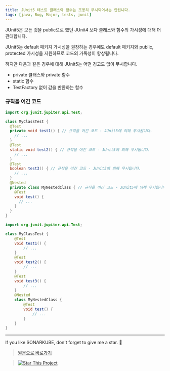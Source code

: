 ```yaml
---
title: JUnit5 테스트 클래스와 함수는 조용히 무시되어서는 안됩니다.
tags: [java, Bug, Major, tests, junit]
---
```


JUnit5은 모든 것을 public으로 했던 JUnit4 보다 클래스와 함수의 가시성에 대해 더 관대합니다.

JUnit5는 default 패키지 가시성을 권장하는 경우에도 default 패키지와 public, protected 가시성을 지원하므로 코드의 가독성이 향상됩니다.

하지만 다음과 같은 경우에 대해 JUnit5는 어떤 경고도 없이 무시합니다.

* private 클래스와 private 함수
* static 함수
* TestFactory 없이 값을 반환하는 함수


### 규칙을 어긴 코드

```java
import org.junit.jupiter.api.Test;

class MyClassTest {
  @Test
  private void test1() { // 규칙을 어긴 코드 - JUnit5에 의해 무시됩니다.
    // ...
  }
  @Test
  static void test2() { // 규칙을 어긴 코드 - JUnit5에 의해 무시됩니다.
    // ...
  }
  @Test
  boolean test3() { // 규칙을 어긴 코드 - JUnit5에 의해 무시됩니다.
    // ...
  }
  @Nested
  private class MyNestedClass { // 규칙을 어긴 코드 - JUnit5에 의해 무시됩니다.
    @Test
    void test() {
      // ...
    }
  }
}
```

```java
import org.junit.jupiter.api.Test;

class MyClassTest {
    @Test
    void test1() {
        // ...
    }
    @Test
    void test2() {
        // ...
    }
    @Test
    void test3() {
        // ...
    }
    @Nested
    class MyNestedClass {
        @Test
        void test() {
            // ...
        }
    }
}
```
---

If you like SONARKUBE, don't forget to give me a star. :star2:

> [원문으로 바로가기](https://rules.sonarsource.com/java/tag/tests/RSPEC-5810)

> [![Star This Project](https://img.shields.io/github/stars/kantabile/sonarkube.svg?label=Stars&style=social)](https://github.com/kantabile/sonarkube)
